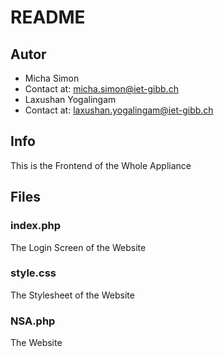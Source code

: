 # README
## Autor
- Micha Simon
- Contact at: micha.simon@iet-gibb.ch
- Laxushan Yogalingam
- Contact at: laxushan.yogalingam@iet-gibb.ch

## Info
This is the Frontend of the Whole Appliance

## Files
### index.php
The Login Screen of the Website
### style.css
The Stylesheet of the Website
### NSA.php
The Website
